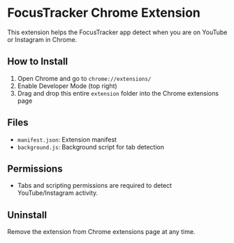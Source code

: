 # FocusTracker Chrome Extension

This extension helps the FocusTracker app detect when you are on YouTube or Instagram in Chrome.

## How to Install
1. Open Chrome and go to `chrome://extensions/`
2. Enable Developer Mode (top right)
3. Drag and drop this entire `extension` folder into the Chrome extensions page

## Files
- `manifest.json`: Extension manifest
- `background.js`: Background script for tab detection

## Permissions
- Tabs and scripting permissions are required to detect YouTube/Instagram activity.

## Uninstall
Remove the extension from Chrome extensions page at any time.
